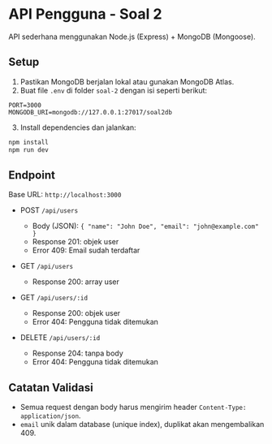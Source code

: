 # API Pengguna - Soal 2

API sederhana menggunakan Node.js (Express) + MongoDB (Mongoose).

## Setup
1. Pastikan MongoDB berjalan lokal atau gunakan MongoDB Atlas.
2. Buat file `.env` di folder `soal-2` dengan isi seperti berikut:

```
PORT=3000
MONGODB_URI=mongodb://127.0.0.1:27017/soal2db
```

3. Install dependencies dan jalankan:

```bash
npm install
npm run dev
```

## Endpoint
Base URL: `http://localhost:3000`

- POST `/api/users`
  - Body (JSON): `{ "name": "John Doe", "email": "john@example.com" }`
  - Response 201: objek user
  - Error 409: Email sudah terdaftar

- GET `/api/users`
  - Response 200: array user

- GET `/api/users/:id`
  - Response 200: objek user
  - Error 404: Pengguna tidak ditemukan

- DELETE `/api/users/:id`
  - Response 204: tanpa body
  - Error 404: Pengguna tidak ditemukan

## Catatan Validasi
- Semua request dengan body harus mengirim header `Content-Type: application/json`.
- `email` unik dalam database (unique index), duplikat akan mengembalikan 409.
